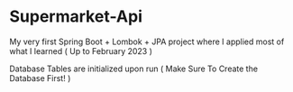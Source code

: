 # Supermarket-Api
My very first Spring Boot + Lombok + JPA project where I applied most of what I learned ( Up to February 2023 )

Database Tables are initialized upon run ( Make Sure To Create the Database First! )
